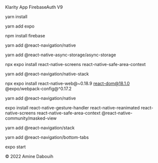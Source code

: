 Klarity App FirebaseAuth V9

yarn install

yarn add expo

npm install firebase

yarn add @react-navigation/native

yarn add @react-native-async-storage/async-storage

npx expo install react-native-screens react-native-safe-area-context

yarn add @react-navigation/native-stack

npx expo install react-native-web@~0.18.9 react-dom@18.1.0 @expo/webpack-config@^0.17.2

yarn add @react-navigation/native

expo install react-native-gesture-handler react-native-reanimated react-native-screens react-native-safe-area-context @react-native-community/masked-view

yarn add @react-navigation/stack

yarn add @react-navigation/bottom-tabs

expo start


© 2022 Amine Dabouih



